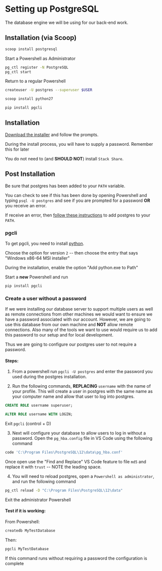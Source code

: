 # Setting up PostgreSQL

The database engine we will be using for our back-end work.

## Installation (via Scoop)

```sh
scoop install postgresql
```

Start a Powershell as Administrator

```sh
pg_ctl register -N PostgreSQL
pg_ctl start
```

Return to a regular Powershell

```sh
createuser -U postgres --superuser $USER
```

```sh
scoop install python27
```

```sh
pip install pgcli
```

## Installation

[Download the installer](https://www.enterprisedb.com/downloads/postgres-postgresql-downloads) and follow the prompts.

During the install process, you will have to supply a password. Remember this for later

You do not need to (and **SHOULD NOT**) install `Stack Share`.

## Post Installation

Be sure that postgres has been added to your `PATH` variable.

You can check to see if this has been done by opening Powershell and typing `psql -U postgres` and see if you are prompted for a password **OR** you receive an error.

If receive an error, then [follow these instructions](https://sqlbackupandftp.com/blog/setting-windows-path-for-postgres-tools) to add postgres to your `PATH`.

### pgcli

To get pgcli, you need to install [python](https://www.python.org/downloads/windows/).

Choose the option for version `2` -- then choose the entry that says "Windows x86-64 MSI installer"

During the installation, enable the option "Add python.exe to Path"

Start a **new** Powershell and run

```sh
pip install pgcli
```

<!--
#### Configure pgcli with nice defaults

```sh
pgcli >/dev/null 2>&1
sed -i "s/multiline_continuation_char = ''/multiline_continuation_char = '.'/g" ~/.config/pgcli/config
sed -i "s/multi_line = False/multi_line = True/g" ~/.config/pgcli/config
sed -i "s/enable_pager = True/enable_pager = False/g" ~/.config/pgcli/config
sed -i "s/wider_completion_menu = False/wider_completion_menu = True/g" ~/.config/pgcli/config
sed -i "s/syntax_style = default/syntax_style=native/g" ~/.config/pgcli/config
```
 -->

### Create a user without a password

If we were installing our database server to support multiple users as well as remote connections from other machines we would want to ensure we have a password associated with our account. However, we are going to use this database from our own machine and **NOT** allow remote connections. Also many of the tools we want to use would require us to add this password to our setup and for local development.

Thus we are going to configure our postgres user to not require a password.

#### Steps:

1. From a powershell run `pgcli -U postgres` and enter the password you used during the postgres installation.

2. Run the following commands, **REPLACING** `username` with the name of your profile. This will create a user in postgres with the same name as your computer name and allow that user to log into postgres.

```sql
CREATE ROLE username superuser;

ALTER ROLE username WITH LOGIN;
```

Exit `pgcli` (control + D)

3. Next will configure your database to allow users to log in without a password. Open the `pg_hba.config` file in VS Code using the following command

```sh
code 'C:\Program Files\PostgreSQL\12\data\pg_hba.conf'
```

Once open use the "Find and Replace" VS Code feature to file `md5` and replace it with `trust` -- NOTE the leading space.

4. You will need to reload postgres, open a `Powershell as administrator`, and run the following command

```sh
pg_ctl reload -D "C:\Program Files\PostgreSQL\12\data"
```

Exit the administrator Powershell

#### Test if it is working:

From Powershell:

```sh
createdb MyTestDatabase
```

Then:

```sh
pgcli MyTestDatabase
```

If this command runs without requiring a password the configuration is complete
